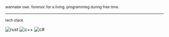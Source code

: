 
<sub>wannabe swe. forensic for a living. programming during free time.</sub>

---

<sub>tech stack</sub>

<p>
<img alt="rust" src="https://img.shields.io/badge/-Rust-FB542B?style=flat-square&logo=rust&logoColor=white" />
<img alt="c++" src="https://img.shields.io/badge/-C/C++-2088FF?style=flat-square&logo=c%2B%2B&logoColor=white" />
<img alt="c#" src="https://img.shields.io/badge/-C%23-80c904?style=flat-square&logo=csharp&logoColor=white" />
</p>
